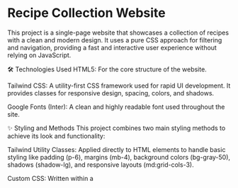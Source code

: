 # Recipe Collection Website

This project is a single-page website that showcases a collection of recipes with a clean and modern design. It uses a pure CSS approach for filtering and navigation, providing a fast and interactive user experience without relying on JavaScript.

🛠️ Technologies Used
HTML5: For the core structure of the website.

Tailwind CSS: A utility-first CSS framework used for rapid UI development. It provides classes for responsive design, spacing, colors, and shadows.

Google Fonts (Inter): A clean and highly readable font used throughout the site.

✨ Styling and Methods
This project combines two main styling methods to achieve its look and functionality:

Tailwind Utility Classes: Applied directly to HTML elements to handle basic styling like padding (p-6), margins (mb-4), background colors (bg-gray-50), shadows (shadow-lg), and responsive layouts (md:grid-cols-3).

Custom CSS: Written within a <style> block to define more complex behaviors. This includes the grid-based layout for the recipe cards, hover animations, and the core filtering and navigation logic.

Key Methods Implemented:

CSS-Only Filtering: Recipes are filtered using hidden radio buttons and the :checked pseudo-class. When a filter button is clicked, it changes the checked state of its associated radio button, which then uses CSS selectors to show or hide the corresponding recipe items.

CSS-Only Navigation: The site creates a single-page application feel by using the :target pseudo-class. When a user clicks a recipe card, the URL changes to an anchor link (e.g., #palak-paneer-detail). The CSS then detects this change and displays the corresponding hidden recipe detail section while hiding the main gallery.

Responsive Design: The layout adapts to different screen sizes using Tailwind's responsive prefixes (md:, lg:), ensuring the website is fully functional and visually appealing on both mobile and desktop devices.

Animations and Interactivity: Smooth hover effects (transform, transition-all) are applied to recipe cards to enhance the user experience and give visual feedback.

📝 Writer's Note on Styling
While this project demonstrates a mix of Tailwind and a dedicated <style> block, it's important to understand the different approaches to CSS. In a large project, using a dedicated stylesheet file (.css) is generally a better practice than writing all your styles in a <style> block. Similarly, while inline CSS (<p style="color: red;">) is quick for small changes, it's not recommended for production code as it makes styles difficult to manage and reuse. This project's use of a <style> block is a step up from inline styles and serves to showcase all of the pure CSS methods in a single, self-contained file.